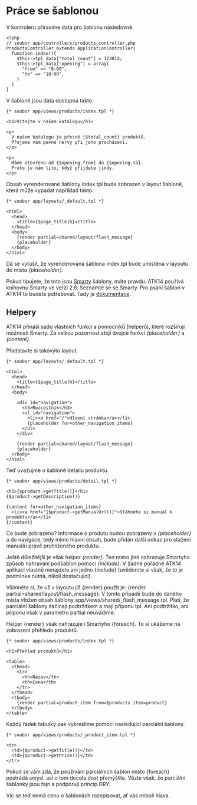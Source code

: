 Práce se šablonou
=================

V kontroleru přiravíme data pro šablonu následovně.

    <?php
    // soubor app/controllers/products_controller.php
    ProductsController extends ApplicationController{
      function index(){
        $this->tpl_data["total_count"] = 123014;
        $this->tpl_data["opening"] = array(
          "from" => "8:00",
          "to" => "18:00",
        )
      }
    }

V šabloně jsou data dostupná takto.

    {* soubor app/views/products/index.tpl *}
    
    <h1>Vítejte v našem katalogu</h1>
    
    <p>
      V našem katalogu je přesně {$total_count} produktů.
      Přejeme vám pevné nervy při jeho procházení.
    </p>

    <p>
      Máme otevřeno od {$opening.from} do {$opening.to}.
      Proto je nám líto, když přijdete jindy.
    </p>

Obsah vyrenderované šablony index.tpl bude zobrazen v layout šabloně, která může vypadat například takto.
    
    {* soubor app/layouts/_default.tpl *}
    
    <html>
      <head>
        <title>{$page_title|h}</title>
      </head>
      <body>
        {render partial=shared/layout/flash_message}
        {placeholder}
      </body>
    </html>

Dá se vytušit, že vyrenderovaná šablona index.tpl bude umístěna v layoutu do místa *{placeholder}*.

Pokud tipujete, že toto jsou [Smarty](http://www.smarty.net/) šablony, máte pravdu. ATK14 používá knihovnu Smarty ve verzi 2.6.
Seznamte se se Smarty. Pro psaní šablon v ATK14 to budete potřebovat. Tady je [dokumentace](http://www.smarty.net/docsv2/en/).

Helpery
-------

ATK14 přináší sadu vlastních funkcí a pomocníků (helperů), které rozšiřují možnosti Smarty.
Za velkou pozornost stojí dvojce funkcí *{placeholder}* a *{content}*.

Přadstavte si takovýto layout.

    {* soubor app/layouts/_default.tpl *}
    
    <html>
      <head>
        <title>{$page_title|h}</title>
      </head>
      <body>

        <div id="navigation">
          <h3>Rozcestník</h3>
          <ul id="navigation">
            <li><a href="/">Hlavní stránka</a></li>
            {placeholder for=other_navigation_items}
          </ul>
        </div>

        {render partial=shared/layout/flash_message}
        {placeholder}
      </body>
    </html>

Teď uvažujme o šabloně detailu produktu.

    {* soubor app/views/products/detail.tpl *}

    <h1>{$product->getTitle()}</h1>
    {$product->getDescription()}

    {content for=other_navigation_items}
      <li><a href="{$product->getManualUrl()}">Stáhněte si manuál k produktu</a></li>
    {/content}

Co bude zobrazeno? Informace o produtu budou zobrazeny v *{placeholder}* a do navigace, tedy mimo hlavní obsah, bude přidán další odkaz pro stažení manuálu právě prohlíženého produktu.

Ještě důležitější je však helper *{render}*. Ten mimo jiné nahrazuje Smartyho způsob nahravání podšablon pomocí *{include}*. V žádné pořádné ATK14 aplikaci vlastně nenajdete ani jedno
{include} (uvědomte si však, že to je podmínka nutná, nikoli dostačující).

Všimněte si, že už v layoutu již {render} použit je: {render partial=shared/layout/flash_message}. V tomto případě bude do daného místa vložen obsah šablony app/views/shared/\_flash\_message.tpl.
Platí, že parciální šablony začínají podtržítkem a mají příponu tpl. Ani podtržítko, ani příponu však v parametru partial neuvádíme.

Helper {render} však nahrazuje i Smartyho {foreach}. To si ukážeme na zobrazení přehledu produktů.

    {* soubor app/views/products/index.tpl *}

    <h1>Přehled produktů</h1>
  
    <table>
      <thead>
        <tr>
          <th>Název</th>
          <th>Cena</th>
        </tr>
      </thead>
      <tbody>
        {render partial=product_item from=$products item=product}
      </tbody>
    </table>

Každý řádek tabulky pak vykreslíme pomocí nasledující parciální šablony.

    {* soubor app/views/products/_product_item.tpl *}
    
    <tr>
      <td>{$product->getTitle()}</td>
      <td>{$product->getPrice()}</td>
    </tr>

Pokud se vám zdá, že používání parciálních šablon místo {foreach} postrádá smysl, asi o tom docela dost přemýšlíte. Vězte však, že parciální šablonky jsou fajn a podporují princip DRY.

Víc se teď nemá cenu o šablonách rozepisovat, ať vás nebolí hlava.
